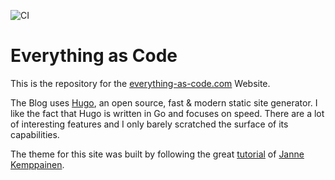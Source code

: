 ![CI](https://github.com/devulrix/everything-as-code/actions/workflows/hugo-deploy.yaml/badge.svg)

# Everything as Code

This is the repository for the [everything-as-code.com](http://everything-as-code.com) Website.

The Blog uses [Hugo](https://gohugo.io/), an open source, fast & modern static site generator. I like the fact that Hugo is written in Go and focuses on speed. There are a lot of interesting features and I only barely scratched the surface of its capabilities.

The theme for this site was built by following the great [tutorial](https://pakstech.com/series/blog-with-hugo/) of [Janne Kemppainen](https://twitter.com/pakstech).
